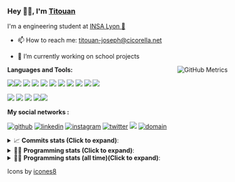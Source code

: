 <!--
**titouan-joseph/titouan-joseph** is a ✨ _special_ ✨ repository because its `README.md` (this file) appears on your GitHub profile.

Here are some ideas to get you started:

- 🔭 I’m currently working on ...
- 🌱 I’m currently learning ...
- 👯 I’m looking to collaborate on ...
- 🤔 I’m looking for help with ...
- 💬 Ask me about ...
- 📫 How to reach me: ...
- 😄 Pronouns: ...
- ⚡ Fun fact: ...
-->

### Hey 👋🏽, I'm [Titouan](https://github.com/Titouan-Joseph) 

I'm a engineering student at  [INSA Lyon 🦏](https://www.insa-lyon.fr/en/)

- 📫 How to reach me: [titouan-joseph@cicorella.net](mailto:titouan-joseph@cicorella.net)
- 🔭 I’m currently working on school projects


  <img align="right" alt="GitHub Metrics" src="https://metrics.lecoq.io/titouan-joseph" />

**Languages and Tools:**

[<img src="https://img.icons8.com/color/48/000000/python.png"/>]()[<img src="https://img.icons8.com/color/48/000000/java-coffee-cup-logo.png"/>]() [<img src="https://img.icons8.com/color/48/000000/c-programming.png"/>]() [<img src="https://img.icons8.com/color/48/000000/javascript.png"/>]() [<img src="https://img.icons8.com/color/48/000000/selenium-test-automation.png"/>]() [<img src="https://img.icons8.com/color/48/000000/git.png"/>]() [<img src="https://img.icons8.com/color/48/000000/console.png"/>]() [<img src="https://img.icons8.com/color/48/000000/android-os.png"/>]() [<img src="https://img.icons8.com/color/48/000000/pycharm.png"/>]() [<img src="https://img.icons8.com/color/48/000000/virtualbox.png"/>]() [<img src="https://img.icons8.com/color/48/000000/windows-10.png"/>]()

[<img src="https://img.icons8.com/color/48/000000/linux.png"/>]() [<img src="https://img.icons8.com/color/48/000000/nginx.png"/>]() [<img src="https://img.icons8.com/color/48/000000/raspberry-pi.png"/>]() [<img src="https://img.icons8.com/color/48/000000/docker.png"/>]()[<img src="https://img.icons8.com/color/48/000000/visual-studio-code-2019.png"/>]()

**My social networks :**

[<img src='https://img.icons8.com/fluent/48/000000/github.png' alt="github">](https://github.com/titouan-joseph)  [<img src='https://img.icons8.com/color/48/000000/linkedin.png' alt='linkedin'>](https://www.linkedin.com/in/titouan-joseph-revol/)  [<img src='https://img.icons8.com/color/48/000000/instagram-new.png' alt='instagram'>](https://www.instagram.com/tit_re/)  [<img src='https://img.icons8.com/color/48/000000/twitter.png' alt='twitter'>](https://twitter.com/josephrevol) [<img src="https://img.icons8.com/color/48/000000/facebook.png"/>](https://www.facebook.com/titre01) [<img src="https://img.icons8.com/fluent/48/000000/domain.png" alt="domain"/>](https://titouan-joseph.cicorella.net)

<details>
 <summary>📈 <b>Commits stats (Click to expand)</b>: </summary>
    <a href="https://sourcerer.io/titouan-joseph"><img src="https://img.shields.io/badge/Python-148%20commits-orange.svg" alt=""></a>
    <a href="https://sourcerer.io/titouan-joseph"><img src="https://img.shields.io/badge/Java-27%20commits-orange.svg" alt=""></a>
    <a href="https://sourcerer.io/titouan-joseph"><img src="https://img.shields.io/badge/C-23%20commits-orange.svg" alt=""></a>
    <a href="https://sourcerer.io/titouan-joseph"><img src="https://img.shields.io/badge/JavaScript-18%20commits-orange.svg" alt=""></a>
</details>


<details>
 <summary>👨‍💻 <b>Programming stats (Click to expand)</b>: </summary>
<!--START_SECTION:waka-->
**🐱 My GitHub Data** 

> 🏆 4 Contributions in the Year 2022
 > 
> 📦 59.1 kB Used in GitHub's Storage 
 > 
> 🚫 Not Opted to Hire
 > 
> 📜 28 Public Repositories 
 > 
> 🔑 2 Private Repositories  
 > 
**I'm an Early 🐤** 

```text
🌞 Morning    102 commits    ████░░░░░░░░░░░░░░░░░░░░░   16.06% 
🌆 Daytime    226 commits    █████████░░░░░░░░░░░░░░░░   35.59% 
🌃 Evening    259 commits    ██████████░░░░░░░░░░░░░░░   40.79% 
🌙 Night      48 commits     ██░░░░░░░░░░░░░░░░░░░░░░░   7.56%

```
📅 **I'm Most Productive on Wednesday** 

```text
Monday       91 commits     ███░░░░░░░░░░░░░░░░░░░░░░   14.33% 
Tuesday      127 commits    █████░░░░░░░░░░░░░░░░░░░░   20.0% 
Wednesday    143 commits    █████░░░░░░░░░░░░░░░░░░░░   22.52% 
Thursday     100 commits    ████░░░░░░░░░░░░░░░░░░░░░   15.75% 
Friday       61 commits     ██░░░░░░░░░░░░░░░░░░░░░░░   9.61% 
Saturday     53 commits     ██░░░░░░░░░░░░░░░░░░░░░░░   8.35% 
Sunday       60 commits     ██░░░░░░░░░░░░░░░░░░░░░░░   9.45%

```


📊 **This Week I Spent My Time On** 

```text
⌚︎ Time Zone: Europe/Paris

💬 Programming Languages: 
JSON                     8 mins              ████████░░░░░░░░░░░░░░░░░   35.41% 
Text                     7 mins              ████████░░░░░░░░░░░░░░░░░   32.45% 
Other                    2 mins              ██░░░░░░░░░░░░░░░░░░░░░░░   8.54% 
Python                   2 mins              ██░░░░░░░░░░░░░░░░░░░░░░░   8.53% 
Vue.js                   1 min               █░░░░░░░░░░░░░░░░░░░░░░░░   5.13%

🔥 Editors: 
VS Code                  12 mins             █████████████░░░░░░░░░░░░   53.21% 
PyCharm                  10 mins             ███████████░░░░░░░░░░░░░░   43.59% 
Bash                     0 secs              ░░░░░░░░░░░░░░░░░░░░░░░░░   3.19%

🐱‍💻 Projects: 
ASTUSbot                 10 mins             ███████████░░░░░░░░░░░░░░   43.59% 
frontend                 5 mins              █████░░░░░░░░░░░░░░░░░░░░   23.12% 
backend                  4 mins              ████░░░░░░░░░░░░░░░░░░░░░   17.42% 
overbookd-mono           2 mins              ██░░░░░░░░░░░░░░░░░░░░░░░   9.55% 
Terminal                 0 secs              ░░░░░░░░░░░░░░░░░░░░░░░░░   3.19%

💻 Operating System: 
Windows                  20 mins             █████████████████████░░░░   84.13% 
Linux                    3 mins              ████░░░░░░░░░░░░░░░░░░░░░   15.87%

```

**I Mostly Code in Python** 

```text
Python                   19 repos            ██████████████░░░░░░░░░░░   57.58% 
JavaScript               3 repos             ██░░░░░░░░░░░░░░░░░░░░░░░   9.09% 
HTML                     2 repos             █░░░░░░░░░░░░░░░░░░░░░░░░   6.06% 
C                        2 repos             █░░░░░░░░░░░░░░░░░░░░░░░░   6.06% 
MATLAB                   2 repos             █░░░░░░░░░░░░░░░░░░░░░░░░   6.06%

```



 Last Updated on 23/01/2022 13:58:16 UTC
<!--END_SECTION:waka-->

</details>

<details>
 <summary>👨‍💻 <b>Programming stats (all time)(Click to expand)</b>: </summary>
    <img src="https://wakatime.com/share/@titouan_joseph/b2dd01ab-0ae9-45a5-9065-5eef2a205b1c.svg">
    <img src="https://wakatime.com/share/@titouan_joseph/5ef9f0c5-69ff-452c-80a9-909df7152407.svg">
    <img src="https://wakatime.com/share/@titouan_joseph/3989b40d-e2ad-4aeb-8f15-b50171502a9a.svg">
</details>

Icons by [icones8](https://icones8.fr/)
